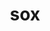 ---
title: "sox"
layout: cache
categories: [package, develop]
meta: {"versions": ["14.4.2"], "compilers": ["gcc@=11.3.0", "gcc@=7.3.1"], "oss": ["amzn2", "ubuntu22.04"], "platforms": ["linux"], "targets": ["ivybridge", "x86_64_v3"], "stacks": ["ml-linux-x86_64-cpu", "ml-linux-x86_64-cuda", "root"], "num_specs": 4, "num_specs_by_stack": {"root": 4, "ml-linux-x86_64-cpu": 2, "ml-linux-x86_64-cuda": 2}}
spec_details: [{"hash": "fkhzc7upb2ui4nqnbajrkzjecbimrkh5", "compiler": "gcc@=7.3.1", "versions": ["14.4.2"], "os": "amzn2", "platform": "linux", "target": "ivybridge", "variants": ["build_system=autotools", "~mp3"], "stacks": ["root"], "size": "-", "tarball": "https://binaries.spack.io/develop/build_cache/linux-amzn2-ivybridge/gcc-7.3.1/sox-14.4.2/linux-amzn2-ivybridge-gcc-7.3.1-sox-14.4.2-fkhzc7upb2ui4nqnbajrkzjecbimrkh5.spack"}, {"hash": "b62hqk7zahgec2p7puim66cpi6mfsdvg", "compiler": "gcc@=7.3.1", "versions": ["14.4.2"], "os": "amzn2", "platform": "linux", "target": "x86_64_v3", "variants": ["~mp3"], "stacks": ["root"], "size": "-", "tarball": "https://binaries.spack.io/develop/build_cache/linux-amzn2-x86_64_v3/gcc-7.3.1/sox-14.4.2/linux-amzn2-x86_64_v3-gcc-7.3.1-sox-14.4.2-b62hqk7zahgec2p7puim66cpi6mfsdvg.spack"}, {"hash": "4hehpdppqpa4nnblufgqvploj55p34ql", "compiler": "gcc@=7.3.1", "versions": ["14.4.2"], "os": "amzn2", "platform": "linux", "target": "x86_64_v3", "variants": ["build_system=autotools", "~mp3"], "stacks": ["root", "ml-linux-x86_64-cpu", "ml-linux-x86_64-cuda"], "size": "-", "tarball": "https://binaries.spack.io/develop/build_cache/linux-amzn2-x86_64_v3/gcc-7.3.1/sox-14.4.2/linux-amzn2-x86_64_v3-gcc-7.3.1-sox-14.4.2-4hehpdppqpa4nnblufgqvploj55p34ql.spack"}, {"hash": "q5osgggjkgcbmrxub23iqvv72f3ifwpm", "compiler": "gcc@=11.3.0", "versions": ["14.4.2"], "os": "ubuntu22.04", "platform": "linux", "target": "x86_64_v3", "variants": ["build_system=autotools", "~mp3"], "stacks": ["root", "ml-linux-x86_64-cpu", "ml-linux-x86_64-cuda"], "size": "-", "tarball": "https://binaries.spack.io/develop/build_cache/linux-ubuntu22.04-x86_64_v3/gcc-11.3.0/sox-14.4.2/linux-ubuntu22.04-x86_64_v3-gcc-11.3.0-sox-14.4.2-q5osgggjkgcbmrxub23iqvv72f3ifwpm.spack"}]
---